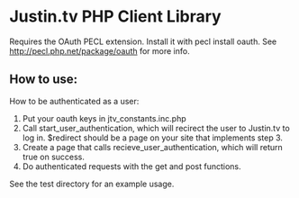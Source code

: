 Justin.tv PHP Client Library
============================

Requires the OAuth PECL extension. Install it with pecl install oauth. See http://pecl.php.net/package/oauth for more info.

How to use:
-----------

How to be authenticated as a user:
   
1. Put your oauth keys in jtv_constants.inc.php
2. Call start_user_authentication, which will recirect the user to Justin.tv to log in. $redirect should be a page on your site that implements step 3.
3. Create a page that calls recieve_user_authentication, which will return true on success.
4. Do authenticated requests with the get and post functions.


See the test directory for an example usage.

